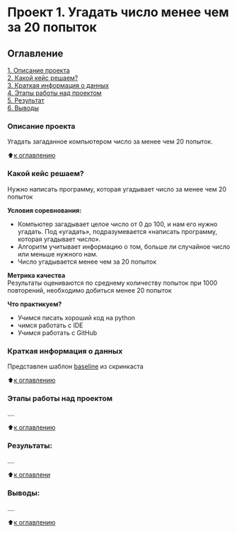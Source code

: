 # Проект 1. Угадать число менее чем за 20 попыток

## Оглавление  
[1. Описание проекта](https://github.com/KirillKomarow/FINAL/blob/master/FInal_Folder/README1.md#Описание-проекта)  
[2. Какой кейс решаем?](https://github.com/KirillKomarow/FINAL/blob/master/FInal_Folder/README1.md#Какой-кейс-решаем)  
[3. Краткая информация о данных](https://github.com/KirillKomarow/FINAL/blob/master/FInal_Folder/README1.md#Краткая-информация-о-данных)  
[4. Этапы работы над проектом](https://github.com/KirillKomarow/FINAL/blob/master/FInal_Folder/README1.md#Этапы-работы-над-проектом)  
[5. Результат](https://github.com/KirillKomarow/FINAL/blob/master/FInal_Folder/README1.md#Результат)    
[6. Выводы](https://github.com/KirillKomarow/FINAL/blob/master/FInal_Folder/README1.md#Выводы) 

### Описание проекта    
Угадать загаданное компьютером число за менее чем 20 попыток.

:arrow_up:[к оглавлению](_)


### Какой кейс решаем?    
Нужно написать программу, которая угадывает число за менее чем 20 попыток

**Условия соревнования:**  
- Компьютер загадывает целое число от 0 до 100, и нам его нужно угадать. Под «угадать», подразумевается «написать программу, которая угадывает число».
- Алгоритм учитывает информацию о том, больше ли случайное число или меньше нужного нам.    
- Число угадывается менее чем за 20 попыток

**Метрика качества**     
Результаты оцениваются по среднему количеству попыток при 1000 повторений, необходимо добиться менее 20 попыток

**Что практикуем?**     
- Учимся писать хороший код на python     
- чимся работать с IDE  
- Учимся работать с GitHub   


### Краткая информация о данных
Представлен шаблон [baseline](https://colab.research.google.com/drive/1k2WZD8PWWOYFHrpAJoB2eZw06ID7KnFA) из скринкаста
  
:arrow_up:[к оглавлению](https://github.com/KirillKomarow/FINAL/blob/master/FInal_Folder/README1.md#Оглавление)


### Этапы работы над проектом  
....

:arrow_up:[к оглавлению](https://github.com/KirillKomarow/FINAL/blob/master/FInal_Folder/README1.md#Оглавление)


### Результаты:  
....

:arrow_up:[к оглавлени](https://github.com/KirillKomarow/FINAL/blob/master/FInal_Folder/README1.md#Оглавление)


### Выводы:  
....

:arrow_up:[к оглавлению](https://github.com/KirillKomarow/FINAL/blob/master/FInal_Folder/README1.md#Оглавление)